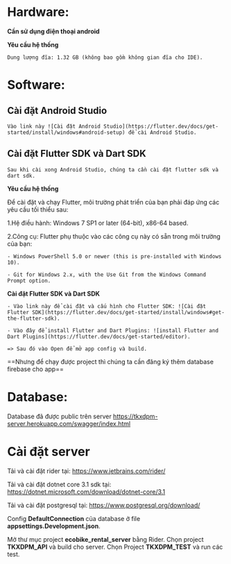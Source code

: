 # Hardware: 
**Cần sử dụng điện thoại android**

**Yêu cầu hệ thống**

	Dung lượng đĩa: 1.32 GB (không bao gồm không gian đĩa cho IDE).

# Software:

## Cài đặt Android Studio 

 	Vào link này ![Cài đặt Android Studio](https://flutter.dev/docs/get-started/install/windows#android-setup) để cài Android Studio.

## Cài đặt Flutter SDK và Dart SDK

 	Sau khi cài xong Android Studio, chúng ta cần cài đặt flutter sdk và dart sdk.
	  
**Yêu cầu hệ thống**
	  
Để cài đặt và chạy Flutter, môi trường phát triển của bạn phải đáp ứng các yêu cầu tối thiểu sau:

  	  
1.Hệ điều hành: Windows 7 SP1 or later (64-bit), x86-64 based.
	  
2.Công cụ: Flutter phụ thuộc vào các công cụ này có sẵn trong môi trường của bạn:
	  
	- Windows PowerShell 5.0 or newer (this is pre-installed with Windows 10).
	  
	- Git for Windows 2.x, with the Use Git from the Windows Command Prompt option.

**Cài đặt Flutter SDK và Dart SDK**

	- Vào link này để cài đặt và cấu hình cho Flutter SDK: ![Cài đặt Flutter SDK](https://flutter.dev/docs/get-started/install/windows#get-the-flutter-sdk).

	- Vào đây để install Flutter and Dart Plugins: ![install Flutter and Dart Plugins](https://flutter.dev/docs/get-started/editor).

	=> Sau đó vào Open để mở app config và build.

==Nhưng để chạy được project thì chúng ta cần đăng ký thêm database firebase cho app==

# Database:

Database đã được public 
trên server https://tkxdpm-server.herokuapp.com/swagger/index.html

# Cài đặt server

Tải và cài đặt rider tại:
https://www.jetbrains.com/rider/

Tải và cài đặt dotnet core 3.1 sdk tại:
https://dotnet.microsoft.com/download/dotnet-core/3.1

Tải và cài đặt postgresql tại:
https://www.postgresql.org/download/

Config **DefaultConnection** của database ở file **appsettings.Development.json**.

Mở thư mục project **ecobike_rental_server** bằng Rider. Chọn project **TKXDPM_API** và build cho server. Chọn Project **TKXDPM_TEST** và run các test.



